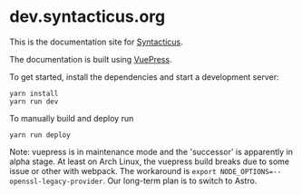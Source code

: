 # dev.syntacticus.org

This is the documentation site for [Syntacticus](http://syntacticus.org).

The documentation is built using [VuePress](https://vuepress.vuejs.org/).

To get started, install the dependencies and start a development server:

```shell
yarn install
yarn run dev
```

To manually build and deploy run

```shell
yarn run deploy
```

Note: vuepress is in maintenance mode and the 'successor' is apparently in
alpha stage. At least on Arch Linux, the vuepress build breaks due to some
issue or other with webpack. The workaround is `export
NODE_OPTIONS=--openssl-legacy-provider`. Our long-term plan is to switch to
Astro.
